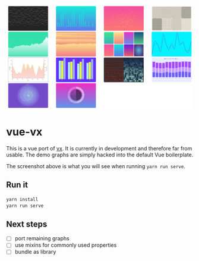 <p align="center">
  <img src="./public/screenshot.jpg" />
</p>


# vue-vx

This is a vue port of [vx](https://github.com/hshoff/vx/).
It is currently in development and therefore far from usable. The demo graphs
are simply hacked into the default Vue boilerplate.

The screenshot above is what you will see when running `yarn run serve`.

## Run it
```bash
yarn install
yarn run serve
```

## Next steps

- [ ] port remaining graphs
- [ ] use mixins for commonly used properties
- [ ] bundle as library